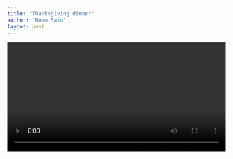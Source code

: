 ```yaml
---
title: "Thanksgiving dinner"
author: 'Noam Sain'
layout: post
---
```


<video controls width="100%" src="/assets/2020/2020-11-Thanksgiving.mp4" title="Thanksgiving dinner"></video>
